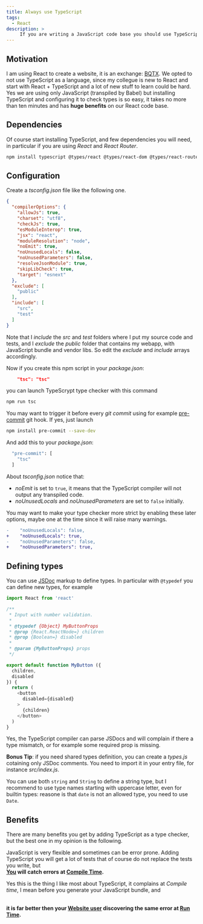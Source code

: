 ```yaml
---
title: Always use TypeScript
tags:
  - React
description: >
     If you are writing a JavaScript code base you should use TypeScript, even if you are not writing TypeScript code.
---
```


## Motivation

I am using React to create a website, it is an exchange: [BQTX](https://bqtx.com). We opted to not use TypeScript as a language, since my collegue is new to React and start with React + TypeScript and a lot of new stuff to learn could be hard.
Yes we are using only JavaScript (transpiled by Babel) but installing TypeScript and configuring it to check types is so easy, it takes no more than ten minutes and has **huge benefits** on our React code base.

## Dependencies

Of course start installing TypeScript, and few dependencies you will need, in particular if you are using *React* and *React Router*.

```bash
npm install typescript @types/react @types/react-dom @types/react-router-dom --save-dev
```

## Configuration

Create a *tsconfig.json* file like the following one.

```json
{
  "compilerOptions": {
    "allowJs": true,
    "charset": "utf8",
    "checkJs": true,
    "esModuleInterop": true,
    "jsx": "react",
    "moduleResolution": "node",
    "noEmit": true,
    "noUnusedLocals": false,
    "noUnusedParameters": false,
    "resolveJsonModule": true,
    "skipLibCheck": true,
    "target": "esnext"
  },
  "exclude": [
    "public"
  ],
  "include": [
    "src",
    "test"
  ]
}
```

Note that I *include* the *src* and *test* folders where I put my source code and tests, and I *exclude* the *public* folder that contains my webapp, with JavaScript bundle and vendor libs. So edit the *exclude* and *include* arrays accordingly.

Now if you create this npm script in your *package.json*:

```json
    "tsc": "tsc"
```

you can launch TypeScrypt type checker with this command

```bash
npm run tsc
```

You may want to trigger it before every *git commit* using for example [pre-commit](https://www.npmjs.com/package/pre-commit) git hook. If yes, just launch

```bash
npm install pre-commit --save-dev
```

And add this to your *package.json*:

```bash
  "pre-commit": [
    "tsc"
  ]
```

About *tsconfig.json* notice that:

* *noEmit* is set to `true`, it means that the TypeScript compiler will not output any transpiled code.
* *noUnusedLocals* and *noUnusedParameters* are set to `false` initially.

You may want to make your type checker more strict by enabling these later options, maybe one at the time since it will raise many warnings.

```diff
-    "noUnusedLocals": false,
+    "noUnusedLocals": true,
-    "noUnusedParameters": false,
+    "noUnusedParameters": true,
```

## Defining types

You can use [JSDoc](https://jsdoc.app) markup to define types. In particular with `@typedef` you can define new types, for example

```js
import React from 'react'

/**
 * Input with number validation.
 *
 * @typedef {Object} MyButtonProps
 * @prop {React.ReactNode=} children
 * @prop {Boolean=} disabled
 *
 * @param {MyButtonProps} props
 */

export default function MyButton ({
  children,
  disabled
}) {
  return (
    <button
      disabled={disabled}
    >
      {children}
    </button>
  )
}
```

<div class="paper info">
Yes, the TypeScript compiler can parse JSDocs and will complain if there a type mismatch, or for example some required prop is missing.
</div>

<b>Bonus Tip</b>: if you need shared types definition, you can create a *types.js* cotaining only JSDoc comments. You need to import it in your entry file, for instance *src/index.js*.

You can use both `string` and `String` to define a string type, but I recommend to use type names starting with uppercase letter, even for builtin types: reasone is that `date` is not an allowed type, you need to use `Date`.


## Benefits

There are many benefits you get by adding TypeScript as a type checker, but the best one in my opinion is the following.

<div class="paper success">
JavaScript is very flexible and sometimes can be error prone. Adding TypeScript you will get a lot of tests that of course do not replace the tests you write, but

<br>
  <b><u>You</u> will catch errors at <u>Compile Time</u>.</b>
<br>

Yes this is the thing I like most about TypeScript, it complains at <em>Compile time</em>, I mean before you generate your JavaScript bundle, and

<br>
  <b>it is far better then your <u>Website user</u> discovering the same error at <u>Run Time</u>.</b>
<br>
</div>
